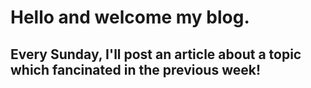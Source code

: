 # Hello and welcome my blog. 
## Every Sunday, I'll post an article about a topic which fancinated in the previous week! 


 
